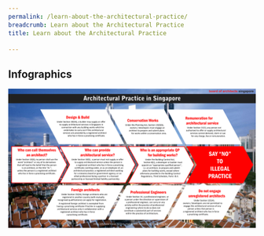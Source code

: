 ```yaml
---
permalink: /learn-about-the-architectural-practice/
breadcrumb: Learn about the Architectural Practice
title: Learn about the Architectural Practice

---
```



## **Infographics**

![Say No to Illegal Practice Poster](/images/Infographic_Say_No_to_Illegal_Practice.jpg)
